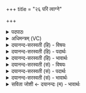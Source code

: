 +++
title = "२६ परि त्वाग्ने"

+++
<details><summary>पदपाठः</summary>

परि॑। त्वा॒। अ॒ग्ने॒। पुर॑म्। व॒यम्। विप्र॑म्। स॒ह॒स्य॒। धी॒म॒हि॒। धृ॒षद्व॑र्ण॒मिति॑ धृ॒षत्ऽव॑र्णम्। दि॒वेदि॑व॒ इति॑ दि॒वेऽदि॑वे। ह॒न्तार॑म्। भ॒ङ्गु॒राव॑ताम्। भ॒ङ्गु॒रव॑ता॒मिति॑ भङ्गु॒रऽव॑ताम्। २६।
</details>

<details><summary>अधिमन्त्रम् (VC)</summary>

- अग्निर्देवता
- पायुर्ऋषिः
- अनुष्टुप्
- गान्धारः
</details>

<details><summary>दयानन्द-सरस्वती (हि) - विषयः</summary>

कैसा सेनापति करना चाहिये, इस विषय को अगले मन्त्र में कहा है ॥
</details>

<details><summary>दयानन्द-सरस्वती (हि) - पदार्थः</summary>

पदार्थान्वयभाषाः -  हे (सहस्य) अपने बल को चाहनेवाले (अग्ने) अग्निवत् विद्या से प्रकाशमान विद्वान् पुरुष ! जैसे (वयम्) हम लोग (दिवेदिवे) प्रतिदिन (भङ्गुरावताम्) खोटे स्वभाववालों के (पुरम्) नगर को अग्नि के समान (हन्तारम्) मारने (धृषद्वर्णम्) दृढ़ सुन्दर वर्ण से युक्त (विप्रम्) विद्वान् (त्वा) आपको (परि) सब प्रकार से (धीमहि) धारण करें, वैसे तू हम को धारण कर ॥२६ ॥
</details>

<details><summary>दयानन्द-सरस्वती (हि) - भावार्थः</summary>

भावार्थभाषाः -  इस मन्त्र में वाचकलुप्तोपमालङ्कार है। राजा और प्रजा के पुरुषों को चाहिये कि न्याय से प्रजा की रक्षा करने, अग्नि के समान शत्रुओं को मारने और सब काल में सुख देने हारे पुरुष को सेनापति करें ॥२६ ॥
</details>

<details><summary>दयानन्द-सरस्वती (सं) - विषयः</summary>

कीदृशः सेनापतिः कार्य्य इत्याह ॥
</details>

<details><summary>दयानन्द-सरस्वती (सं) - पदार्थः</summary>

पदार्थान्वयभाषाः -  हे सहस्याऽग्ने ! यथा वयं दिवेदिवे भङ्गुरावतां पुरमग्निमिव हन्तारं धृषद्वर्णं विप्रं त्वा परिधीमहि तथा त्वमस्मान् धर ॥२६ ॥
</details>

<details><summary>दयानन्द-सरस्वती (सं) - भावार्थः</summary>

भावार्थभाषाः -  अत्र वाचकलुप्तोपमालङ्कारः। राजप्रजाजनैर्न्यायेन प्रजारक्षकोऽग्निवच्छत्रुहन्ता सर्वदा सुखप्रदः सेनेशो विधेयः ॥२६ ॥
</details>

<details><summary>सविता जोशी ← दयानन्दः (म) - भावार्थः</summary>

भावार्थभाषाः -  या मंत्रात वाचकलुप्तोपमालंकार आहे. राजा व राजपुरुष यांनी न्यायाने प्रजेचे रक्षण करून अग्नीप्रमाणे शत्रूंचा नाश करून सर्व काळी सुख देणाऱ्या पुरुषाला सेनापती करावे.
</details>